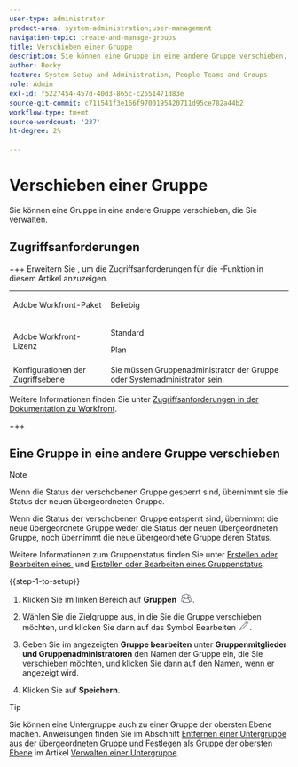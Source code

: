 ```yaml
---
user-type: administrator
product-area: system-administration;user-management
navigation-topic: create-and-manage-groups
title: Verschieben einer Gruppe
description: Sie können eine Gruppe in eine andere Gruppe verschieben, die Sie verwalten.
author: Becky
feature: System Setup and Administration, People Teams and Groups
role: Admin
exl-id: f5227454-457d-40d3-865c-c2551471d83e
source-git-commit: c711541f3e166f9700195420711d95ce782a44b2
workflow-type: tm+mt
source-wordcount: '237'
ht-degree: 2%

---
```


# Verschieben einer Gruppe

Sie können eine Gruppe in eine andere Gruppe verschieben, die Sie verwalten.

## Zugriffsanforderungen

+++ Erweitern Sie , um die Zugriffsanforderungen für die -Funktion in diesem Artikel anzuzeigen.

<table style="table-layout:auto"> 
 <col> 
 <col> 
 <tbody> 
  <tr> 
   <td>Adobe Workfront-Paket</td> 
   <td><p>Beliebig</p></td> 
  </tr> 
  <tr> 
   <td>Adobe Workfront-Lizenz</td> 
   <td><p>Standard</p>
       <p>Plan</p></td>
  </tr>
  <tr> 
   <td>Konfigurationen der Zugriffsebene</td> 
   <td>Sie müssen Gruppenadministrator der Gruppe oder Systemadministrator sein.</td>
  </tr>
 </tbody> 
</table>

Weitere Informationen finden Sie unter [Zugriffsanforderungen in der Dokumentation zu Workfront](/help/quicksilver/administration-and-setup/add-users/access-levels-and-object-permissions/access-level-requirements-in-documentation.md).

+++

## Eine Gruppe in eine andere Gruppe verschieben

>[!NOTE]
>
>Wenn die Status der verschobenen Gruppe gesperrt sind, übernimmt sie die Status der neuen übergeordneten Gruppe.
>
>Wenn die Status der verschobenen Gruppe entsperrt sind, übernimmt die neue übergeordnete Gruppe weder die Status der neuen übergeordneten Gruppe, noch übernimmt die neue übergeordnete Gruppe deren Status.
>
>Weitere Informationen zum Gruppenstatus finden Sie unter [Erstellen oder Bearbeiten eines &#x200B;](../../../administration-and-setup/customize-workfront/creating-custom-status-and-priority-labels/create-or-edit-a-status.md) und [Erstellen oder Bearbeiten eines Gruppenstatus](../../../administration-and-setup/manage-groups/manage-group-statuses/create-or-edit-a-group-status.md).

{{step-1-to-setup}}

1. Klicken Sie im linken Bereich auf **Gruppen** ![Gruppen](assets/groups-icon.png).

1. Wählen Sie die Zielgruppe aus, in die Sie die Gruppe verschieben möchten, und klicken Sie dann auf das Symbol Bearbeiten ![Symbol Bearbeiten](assets/edit-icon.png).
1. Geben Sie im angezeigten **Gruppe bearbeiten** unter **Gruppenmitglieder und Gruppenadministratoren** den Namen der Gruppe ein, die Sie verschieben möchten, und klicken Sie dann auf den Namen, wenn er angezeigt wird.
1. Klicken Sie auf **Speichern**.

>[!TIP]
>
>Sie können eine Untergruppe auch zu einer Gruppe der obersten Ebene machen. Anweisungen finden Sie im Abschnitt [Entfernen einer Untergruppe aus der übergeordneten Gruppe und Festlegen als Gruppe der obersten Ebene](../../../administration-and-setup/manage-groups/create-and-manage-subgroups/manage-subgroups.md#make) im Artikel [Verwalten einer Untergruppe](../../../administration-and-setup/manage-groups/create-and-manage-subgroups/manage-subgroups.md).
